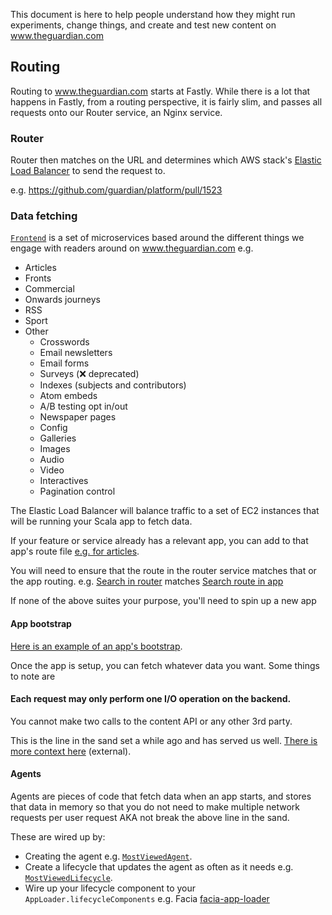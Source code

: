 This document is here to help people understand how they might run experiments, change things, and create and test new content on www.theguardian.com

## Routing

Routing to www.theguardian.com starts at Fastly. While there is a lot that happens in Fastly, from a routing perspective, it is fairly slim, and passes all requests onto our Router service, an Nginx service.

### Router

Router then matches on the URL and determines which AWS stack's [Elastic Load Balancer](https://aws.amazon.com/elasticloadbalancing/) to send the request to.

e.g. https://github.com/guardian/platform/pull/1523

### Data fetching

[`Frontend`](https://github.com/guardian/frontend) is a set of microservices based around the different things we engage with readers around on www.theguardian.com e.g.

* Articles
* Fronts
* Commercial
* Onwards journeys
* RSS
* Sport
* Other
    * Crosswords
    * Email newsletters
    * Email forms
    * Surveys (❌ deprecated)
    * Indexes (subjects and contributors)
    * Atom embeds
    * A/B testing opt in/out
    * Newspaper pages
    * Config
    * Galleries
    * Images
    * Audio
    * Video
    * Interactives
    * Pagination control

The Elastic Load Balancer will balance traffic to a set of EC2 instances that will be running your Scala app to fetch data.

If your feature or service already has a relevant app, you can add to that app's route file [e.g. for articles][article-routes-file].

You will need to ensure that the route in the router service matches that or the app routing. e.g. [Search in router][search-router] matches [Search route in app][search-app-route]

If none of the above suites your purpose, you'll need to spin up a new app

#### App bootstrap

[Here is an example of an app's bootstrap][frontend-pr].

Once the app is setup, you can fetch whatever data you want. Some things to note are

#### Each request may only perform one I/O operation on the backend.

You cannot make two calls to the content API or any other 3rd party.

This is the line in the sand set a while ago and has served us well. [There is more context here][line-in-the-sand-doc] (external).


#### Agents

Agents are pieces of code that fetch data when an app starts, and stores that data in memory so that you do not need to make multiple network requests per user request AKA not break the above line in the sand.

These are wired up by:
* Creating the agent e.g. [`MostViewedAgent`][most-viewed-agent].
* Create a lifecycle that updates the agent as often as it needs e.g. [`MostViewedLifecycle`][most-viewed-lifecycle].
* Wire up your lifecycle component to your `AppLoader.lifecycleComponents` e.g. Facia [facia-app-loader]











[app-routing]: https://github.com/guardian/frontend/pull/26056/files#diff-60894e4dc46aca859fec3dbc7caac3812f63d8e28f0998d874562a78ff712b6aR2

[search-router]: https://github.com/guardian/platform/pull/1523/files#diff-11d96444a1e1eedaaf513c2223c3936db2a1fc94c4de87e8f2f66906bd536e14R389-R390

[search-app-route]: https://github.com/guardian/frontend/pull/26056/files#diff-60894e4dc46aca859fec3dbc7caac3812f63d8e28f0998d874562a78ff712b6aR2

[article-routes-file]: https://github.com/guardian/frontend/blob/4a069adbaf96b3ee5eb8abdf9fd69f1659dfa3c0/article/conf/routes

[line-in-the-sand-doc]: https://docs.google.com/document/d/1UJKuyaSM8sR1_OeGTgsrbEB7-xuLAzpZfLWaqoc1ItY/edit

[most-viewed-agent]: https://github.com/guardian/frontend/blob/ecfa2e54a882edbc5d4fdf425111b2acbe2797ce/facia/app/agents/MostViewedAgent.scala
[most-viewed-lifecycle]: https://github.com/guardian/frontend/blob/ecfa2e54a882edbc5d4fdf425111b2acbe2797ce/facia/app/feed/MostViewedLifecycle.scala
[facia-app-loader]: https://github.com/guardian/frontend/blob/ecfa2e54a882edbc5d4fdf425111b2acbe2797ce/facia/app/AppLoader.scala

[platform-pr]: https://github.com/guardian/platform/pull/1523
[frontend-pr]: https://github.com/guardian/frontend/pull/26056
